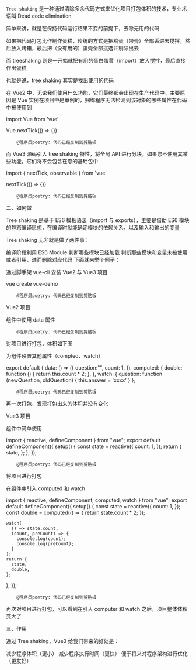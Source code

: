`Tree shaking` 是一种通过清除多余代码方式来优化项目打包体积的技术，专业术语叫 Dead code elimination

简单来讲，就是在保持代码运行结果不变的前提下，去除无用的代码

如果把代码打包比作制作蛋糕，传统的方式是把鸡蛋（带壳）全部丢进去搅拌，然后放入烤箱，最后把（没有用的）蛋壳全部挑选并剔除出去

而 treeshaking 则是一开始就把有用的蛋白蛋黄（import）放入搅拌，最后直接作出蛋糕

也就是说，tree shaking 其实是找出使用的代码

在 Vue2 中，无论我们使用什么功能，它们最终都会出现在生产代码中。主要原因是 Vue 实例在项目中是单例的，捆绑程序无法检测到该对象的哪些属性在代码中被使用到

import Vue from 'vue'
 
Vue.nextTick(() => {})
 
        @程序员poetry: 代码已经复制到剪贴板
    
而 Vue3 源码引入 tree shaking 特性，将全局 API 进行分块。如果您不使用其某些功能，它们将不会包含在您的基础包中

import { nextTick, observable } from 'vue'
 
nextTick(() => {})
 
        @程序员poetry: 代码已经复制到剪贴板
    
二、如何做

Tree shaking 是基于 ES6 模板语法（import 与 exports），主要是借助 ES6 模块的静态编译思想，在编译时就能确定模块的依赖关系，以及输入和输出的变量

Tree shaking 无非就是做了两件事：

编译阶段利用 ES6 Module 判断哪些模块已经加载
判断那些模块和变量未被使用或者引用，进而删除对应代码
下面就来举个例子：

通过脚手架 vue-cli 安装 Vue2 与 Vue3 项目

vue create vue-demo
 
        @程序员poetry: 代码已经复制到剪贴板
    
Vue2 项目

组件中使用 data 属性

<script>
    export default {
        data: () => ({
            count: 1,
        }),
    };
</script>
 
        @程序员poetry: 代码已经复制到剪贴板
    
对项目进行打包，体积如下图



为组件设置其他属性（compted、watch）

export default {
    data: () => ({
        question:"", 
        count: 1,
    }),
    computed: {
        double: function () {
            return this.count * 2;
        },
    },
    watch: {
        question: function (newQuestion, oldQuestion) {
            this.answer = 'xxxx'
        }
};
 
        @程序员poetry: 代码已经复制到剪贴板
    
再一次打包，发现打包出来的体积并没有变化



Vue3 项目

组件中简单使用

import { reactive, defineComponent } from "vue";
export default defineComponent({
  setup() {
    const state = reactive({
      count: 1,
    });
    return {
      state,
    };
  },
});
 
        @程序员poetry: 代码已经复制到剪贴板
    
将项目进行打包



在组件中引入 computed 和 watch

import { reactive, defineComponent, computed, watch } from "vue";
export default defineComponent({
  setup() {
    const state = reactive({
      count: 1,
    });
    const double = computed(() => {
      return state.count * 2;
    });

    watch(
      () => state.count,
      (count, preCount) => {
        console.log(count);
        console.log(preCount);
      }
    );
    return {
      state,
      double,
    };
  },
});
 
        @程序员poetry: 代码已经复制到剪贴板
    
再次对项目进行打包，可以看到在引入 computer 和 watch 之后，项目整体体积变大了



三、作用

通过 Tree shaking，Vue3 给我们带来的好处是：

减少程序体积（更小）
减少程序执行时间（更快）
便于将来对程序架构进行优化（更友好）